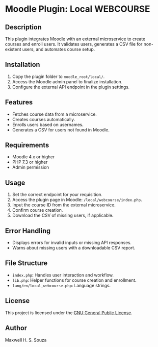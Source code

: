 # Moodle Plugin: Local WEBCOURSE

## Description
This plugin integrates Moodle with an external microservice to create courses and enroll users. It validates users, generates a CSV file for non-existent users, and automates course setup.

## Installation
1. Copy the plugin folder to `moodle_root/local/`.
2. Access the Moodle admin panel to finalize installation.
3. Configure the external API endpoint in the plugin settings.

## Features
- Fetches course data from a microservice.
- Creates courses automatically.
- Enrolls users based on usernames.
- Generates a CSV for users not found in Moodle.

## Requirements
- Moodle 4.x or higher
- PHP 7.3 or higher
- Admin permission

## Usage
1. Set the correct endpoint for your requisition.
2. Access the plugin page in Moodle: `/local/webcourse/index.php`.
3. Input the course ID from the external microservice.
3. Confirm course creation.
4. Download the CSV of missing users, if applicable.

## Error Handling
- Displays errors for invalid inputs or missing API responses.
- Warns about missing users with a downloadable CSV report.

## File Structure
- `index.php`: Handles user interaction and workflow.
- `lib.php`: Helper functions for course creation and enrollment.
- `lang/en/local_webcourse.php`: Language strings.

## License
This project is licensed under the [GNU General Public License](https://www.gnu.org/licenses/gpl-3.0.html).

## Author
Maxwell H. S. Souza
